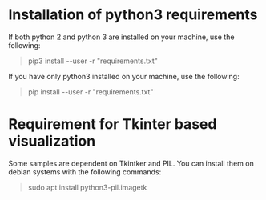 # Installation of python3 requirements
If both python 2 and python 3 are installed on your machine, use the following:

>pip3 install --user  -r "requirements.txt"

If you have only python3 installed on your machine, use the following:

>pip install --user  -r "requirements.txt"

# Requirement for Tkinter based visualization
Some samples are dependent on Tkintker and PIL. You can install them on debian systems with the following commands:
>sudo apt install python3-pil.imagetk
